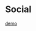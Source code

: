 # Social

[demo](https://facebook.github.io/create-react-app/docs/troubleshooting#npm-run-build-fails-to-minify)
